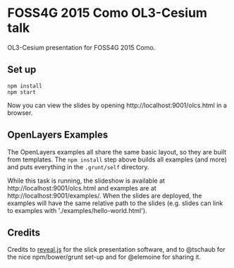 # FOSS4G 2015 Como OL3-Cesium talk

OL3-Cesium presentation for FOSS4G 2015 Como.

## Set up

    npm install
    npm start

Now you can view the slides by opening http://localhost:9001/olcs.html in a browser.

## OpenLayers Examples

The OpenLayers examples all share the same basic layout, so they are built from
templates.  The `npm install` step above builds all examples (and more) and
puts everything in the `.grunt/self` directory.

While this task is running, the slideshow is available at
http://localhost:9001/olcs.html and examples are at
http://localhost:9001/examples/.  When the slides are deployed, the examples
will have the same relative path to the slides (e.g. slides can link to
examples with './examples/hello-world.html').

## Credits

Credits to [reveal.js](http://lab.hakim.se/reveal-js/) for the slick
presentation software, and to @tschaub for the nice npm/bower/grunt set-up and
for @elemoine for sharing it.
